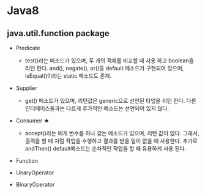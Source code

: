 # Java8
 
## java.util.function package

- Predicate
    - test()라는 메소드가 있으며, 두 개의 객체를 비교할 때 사용 하고 boolean을 리턴 한다. and(), negate(), or()등 default 메소드가 구현되어 있으며, isEqual()이라는 static 메소드도 존재.
- Supplier
    - get() 메소드가 있으며, 리턴값은 generic으로 선언된 타입을 리턴 한다. 다른 인터페이스들과는 다르게 추가적인 메소드는 선언되어 있지 않다.
- Consumer ★
    - accept()라는 매개 변수를 하나 갖는 메소드가 있으며, 리턴 값이 없다. 그래서, 출력을 할 때 처럼 작업을 수행하고 결과를 받을 일이 없을 때 사용한다.
    추가로 andThen() default메소드는 순차적인 작업을 할 때 유용하게 사용 된다.
- Function

- UnaryOperator

- BinaryOperator